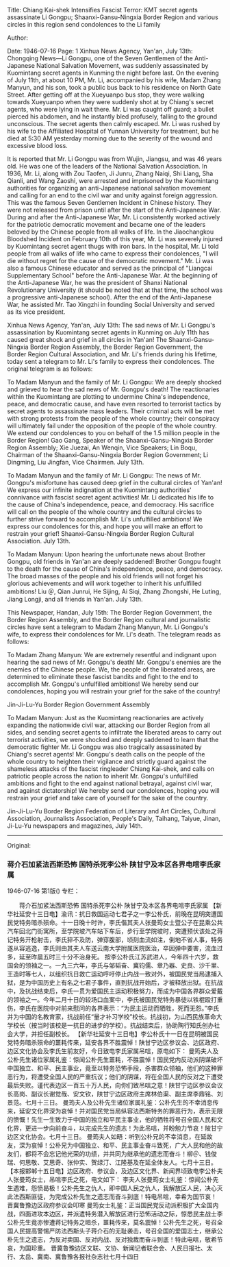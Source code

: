 Title: Chiang Kai-shek Intensifies Fascist Terror: KMT secret agents assassinate Li Gongpu; Shaanxi-Gansu-Ningxia Border Region and various circles in this region send condolences to the Li family

Author:

Date: 1946-07-16
Page: 1
Xinhua News Agency, Yan'an, July 13th: Chongqing News—Li Gongpu, one of the Seven Gentlemen of the Anti-Japanese National Salvation Movement, was suddenly assassinated by Kuomintang secret agents in Kunming the night before last. On the evening of July 11th, at about 10 PM, Mr. Li, accompanied by his wife, Madam Zhang Manyun, and his son, took a public bus back to his residence on North Gate Street. After getting off at the Xueyuanpo bus stop, they were walking towards Xueyuanpo when they were suddenly shot at by Chiang's secret agents, who were lying in wait there. Mr. Li was caught off guard; a bullet pierced his abdomen, and he instantly bled profusely, falling to the ground unconscious. The secret agents then calmly escaped. Mr. Li was rushed by his wife to the Affiliated Hospital of Yunnan University for treatment, but he died at 5:30 AM yesterday morning due to the severity of the wound and excessive blood loss.

It is reported that Mr. Li Gongpu was from Wujin, Jiangsu, and was 46 years old. He was one of the leaders of the National Salvation Association. In 1936, Mr. Li, along with Zou Taofen, Ji Junru, Zhang Naiqi, Shi Liang, Sha Qianli, and Wang Zaoshi, were arrested and imprisoned by the Kuomintang authorities for organizing an anti-Japanese national salvation movement and calling for an end to the civil war and unity against foreign aggression. This was the famous Seven Gentlemen Incident in Chinese history. They were not released from prison until after the start of the Anti-Japanese War. During and after the Anti-Japanese War, Mr. Li consistently worked actively for the patriotic democratic movement and became one of the leaders beloved by the Chinese people from all walks of life. In the Jiaochangkou Bloodshed Incident on February 10th of this year, Mr. Li was severely injured by Kuomintang secret agent thugs with iron bars. In the hospital, Mr. Li told people from all walks of life who came to express their condolences, "I will die without regret for the cause of the democratic movement." Mr. Li was also a famous Chinese educator and served as the principal of "Liangcai Supplementary School" before the Anti-Japanese War. At the beginning of the Anti-Japanese War, he was the president of Shanxi National Revolutionary University (it should be noted that at that time, the school was a progressive anti-Japanese school). After the end of the Anti-Japanese War, he assisted Mr. Tao Xingzhi in founding Social University and served as its vice president.

Xinhua News Agency, Yan'an, July 13th: The sad news of Mr. Li Gongpu's assassination by Kuomintang secret agents in Kunming on July 11th has caused great shock and grief in all circles in Yan'an! The Shaanxi-Gansu-Ningxia Border Region Assembly, the Border Region Government, the Border Region Cultural Association, and Mr. Li's friends during his lifetime, today sent a telegram to Mr. Li's family to express their condolences. The original telegram is as follows:

To Madam Manyun and the family of Mr. Li Gongpu: We are deeply shocked and grieved to hear the sad news of Mr. Gongpu's death! The reactionaries within the Kuomintang are plotting to undermine China's independence, peace, and democratic cause, and have even resorted to terrorist tactics by secret agents to assassinate mass leaders. Their criminal acts will be met with strong protests from the people of the whole country; their conspiracy will ultimately fail under the opposition of the people of the whole country. We extend our condolences to you on behalf of the 1.5 million people in the Border Region! Gao Gang, Speaker of the Shaanxi-Gansu-Ningxia Border Region Assembly; Xie Juezai, An Wenqin, Vice Speakers; Lin Boqu, Chairman of the Shaanxi-Gansu-Ningxia Border Region Government; Li Dingming, Liu Jingfan, Vice Chairmen. July 13th.

To Madam Manyun and the family of Mr. Li Gongpu: The news of Mr. Gongpu's misfortune has caused deep grief in the cultural circles of Yan'an! We express our infinite indignation at the Kuomintang authorities' connivance with fascist secret agent activities! Mr. Li dedicated his life to the cause of China's independence, peace, and democracy. His sacrifice will call on the people of the whole country and the cultural circles to further strive forward to accomplish Mr. Li's unfulfilled ambitions! We express our condolences for this, and hope you will make an effort to restrain your grief! Shaanxi-Gansu-Ningxia Border Region Cultural Association. July 13th.

To Madam Manyun: Upon hearing the unfortunate news about Brother Gongpu, old friends in Yan'an are deeply saddened! Brother Gongpu fought to the death for the cause of China's independence, peace, and democracy. The broad masses of the people and his old friends will not forget his glorious achievements and will work together to inherit his unfulfilled ambitions! Liu ＠, Qian Junrui, He Sijing, Ai Siqi, Zhang Zhongshi, He Luting, Jiang Longji, and all friends in Yan'an. July 13th.

This Newspaper, Handan, July 15th: The Border Region Government, the Border Region Assembly, and the Border Region cultural and journalistic circles have sent a telegram to Madam Zhang Manyun, Mr. Li Gongpu's wife, to express their condolences for Mr. Li's death. The telegram reads as follows:

To Madam Zhang Manyun: We are extremely resentful and indignant upon hearing the sad news of Mr. Gongpu's death! Mr. Gongpu's enemies are the enemies of the Chinese people. We, the people of the liberated areas, are determined to eliminate these fascist bandits and fight to the end to accomplish Mr. Gongpu's unfulfilled ambitions! We hereby send our condolences, hoping you will restrain your grief for the sake of the country!

Jin-Ji-Lu-Yu Border Region Government Assembly

To Madam Manyun: Just as the Kuomintang reactionaries are actively expanding the nationwide civil war, attacking our Border Region from all sides, and sending secret agents to infiltrate the liberated areas to carry out terrorist activities, we were shocked and deeply saddened to learn that the democratic fighter Mr. Li Gongpu was also tragically assassinated by Chiang's secret agents! Mr. Gongpu's death calls on the people of the whole country to heighten their vigilance and strictly guard against the shameless attacks of the fascist ringleader Chiang Kai-shek, and calls on patriotic people across the nation to inherit Mr. Gongpu's unfulfilled ambitions and fight to the end against national betrayal, against civil war, and against dictatorship! We hereby send our condolences, hoping you will restrain your grief and take care of yourself for the sake of the country.

Jin-Ji-Lu-Yu Border Region Federation of Literary and Art Circles, Cultural Association, Journalists Association, People's Daily, Taihang, Taiyue, Jinan, Ji-Lu-Yu newspapers and magazines, July 14th.



<hr /> 

Original: 


### 蒋介石加紧法西斯恐怖  国特杀死李公朴  陕甘宁及本区各界电唁李氏家属

1946-07-16
第1版()
专栏：

　　蒋介石加紧法西斯恐怖
    国特杀死李公朴
    陕甘宁及本区各界电唁李氏家属
    【新华社延安十三日电】渝讯：抗日救国运动七君子之一李公朴氏，前晚在昆明突遭国民党特务暗杀殒命。十一日晚十时许，李氏偕其夫人张曼筠女士暨公子在昆乘公共汽车回北门街寓所，至学院坡汽车站下车后，步行至学院坡时，突遭预伏该处之蒋记特务开枪射击，李氏猝不及防，弹穿腹部，顷刻血流如注，倒地不省人事，特务遂从容逃逸，李氏则由其夫人车送云南大学附属医院医治，卒因弹中要害，流血过多，延至昨晨五时三十分不治身死。
    按李公朴氏江苏武进人，今年四十六岁，救国会的领袖之一。一九三六年，李氏与邹韬奋、冀钧儒、章乃器、史良、沙千里、王造时等七人，以组织抗日救亡运动呼吁停止内战一致对外，被国民党当局逮捕入狱，是为中国历史上有名之七君子事件，直到抗战开始后，才被释放出狱。在抗战中，及抗战结束后，李氏一贯为爱国民主运动积极努力，而成为中国各界群众爱戴的领袖之一。今年二月十日的较场口血案中，李氏被国民党特务暴徒以铁棍殴打重伤，李氏在医院中对前来慰问的各界表示：“为民主运动而牺牲，死而无怨。”李氏并为中国的名教育家，抗战前任“量才补习学校”校长。抗战初，为山西民族革命大学校长（按当时该校是一抗日的进步的学校）。抗战结束后，协助陶行知氏创办社会大学，并担任副校长。
    【新华社延安十三日电】李公朴氏十一日在昆明被国民党特务暗杀殒命的噩耗传来，延安各界不胜震悼！陕甘宁边区参议会、边区政府、边区文化协会及李氏生前友好，今日致电李氏家属吊唁，原电如下：
    曼筠夫人及公朴先生诸位家属礼鉴：惊闻公朴先生噩耗，不胜震悼！国民党内反动派阴谋破坏中国独立、和平、民主事业，竟至以特务恐怖手段，杀害群众领袖，他们的这种罪恶行为，将遭受全国人民的严重抗议；他们的阴谋，将在全国人民的反对之下遭受最后失败。谨代表边区一百五十万人民，向你们致吊唁之意！陕甘宁边区参议会议长高岗、副议长谢觉哉、安文钦，陕甘宁边区政府主席林伯渠、副主席李鼎铭、刘景范。七月十三日。
    曼筠夫人及公朴先生诸位家属礼鉴：公朴先生的不幸消息传来，延安文化界深为哀悼！并对国民党当局纵容法西斯特务的罪恶行为，表示无限的愤慨！先生一生致力于中国的独立和平民主事业，他的牺牲将号召全国人民和文化界，更进一步向前奋斗，以完成先生的遗志！为此吊唁，并盼勉力节哀！陂甘宁边区文化协会。七月十三日。
    曼筠夫人如晤：听到公朴兄的不幸消息，在延故友，深为哀悼！公朴兄为中国独立、和平、民主事业奋斗致死，广大人民和他的故友们，都将不会忘记他光荣的功绩，并共同为继承他的遗志而奋斗！柳＠、钱俊瑞、何思敬、艾思奇、张仲实、贺绿汀、江隆基及在延全体友人。七月十三日。
    【本报邯郸十五日电】边区政府、参议会，及边区文化界、新闻界顷致电李公朴夫人张曼筠女士，吊唁李氏之死，电文如下：
    李夫人张曼筠女士礼鉴：惊闻公朴先生遇难，怨愤曷极！公朴先生之仇人，即中国人民之仇人，我解放区人民，决心灭此法西斯匪徒，为完成公朴先生之遗志而奋斗到底！特电吊唁，幸希为国节哀！
    晋冀鲁豫边区政府参议会叩寒
    曼筠女士礼鉴：正当国民党反动派积极扩大全国内战，四面进攻本边区，并派遣特务潜入解放区进行恐怖活动之际，惊悉民主战士李公朴先生竟亦惨遭蒋记特务之暗杀，噩耗传来，莫名震悼！公朴先生之死，号召全国人民提高警惕严防法西斯头子蒋介石的无耻袭击，号召全国的爱国志士，继承公朴先生之遗志，为反对卖国、反对内战、反对独裁而奋斗到底！特此电唁，敬希节哀，为国珍重。
    晋冀鲁豫边区文联、文协、新闻记者联合会、人民日报社、太行、太岳、冀南、冀鲁豫各报社杂志社七月十四日
